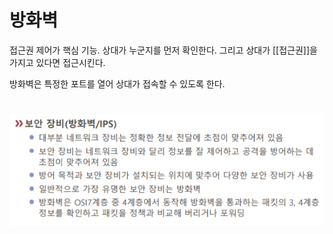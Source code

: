 # 방화벽

접근권 제어가 핵심 기능. 상대가 누군지를 먼저 확인한다. 그리고 상대가 [[접근권]]을 가지고 있다면 접근시킨다.  

방화벽은 특정한 포트를 열어 상대가 접속할 수 있도록 한다.  


# 

![](attachments/2022-09-15-17-32-00.png)